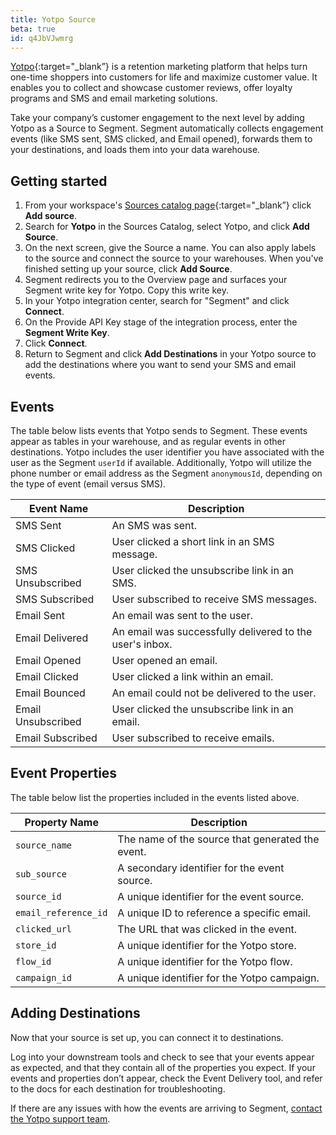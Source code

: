 ```yaml
---
title: Yotpo Source
beta: true
id: q4JbVJwmrg
---
```


[Yotpo](https://yotpo.com/?utm_source=segmentio&utm_medium=docs&utm_campaign=partners){:target="_blank”} is a retention marketing platform that helps turn one-time shoppers into customers for life and maximize customer value. It enables you to collect and showcase customer reviews, offer loyalty programs and SMS and email marketing solutions.

Take your company’s customer engagement to the next level by adding Yotpo as a Source to Segment. Segment automatically collects engagement events (like SMS sent, SMS clicked, and Email opened), forwards them to your destinations, and loads them into your data warehouse.

## Getting started

1. From your workspace's [Sources catalog page](https://app.segment.com/goto-my-workspace/sources/catalog){:target="_blank”} click **Add source**.
2. Search for **Yotpo** in the Sources Catalog, select Yotpo, and click **Add Source**.
2. On the next screen, give the Source a name. You can also apply labels to the source and connect the source to your warehouses. When you've finished setting up your source, click **Add Source**. 
3. Segment redirects you to the Overview page and surfaces your Segment write key for Yotpo. Copy this write key.
4. In your Yotpo integration center, search for "Segment" and click **Connect**.
5. On the Provide API Key stage of the integration process, enter the **Segment Write Key**.
6. Click **Connect**.
7. Return to Segment and click **Add Destinations** in your Yotpo source to add the destinations where you want to send your SMS and email events.

## Events

The table below lists events that Yotpo sends to Segment. These events appear as tables in your warehouse, and as regular events in other destinations. Yotpo includes the user identifier you have associated with the user as the Segment `userId` if available. Additionally, Yotpo will utilize the phone number or email address as the Segment `anonymousId`, depending on the type of event (email versus SMS).

| Event Name         | Description                                              |
|--------------------|----------------------------------------------------------|
| SMS Sent           | An SMS was sent.                                         |
| SMS Clicked        | User clicked a short link in an SMS message.             | 
| SMS Unsubscribed   | User clicked the unsubscribe link in an SMS.             | 
| SMS Subscribed     | User subscribed to receive SMS messages.                 |
| Email Sent         | An email was sent to the user.                           |
| Email Delivered    | An email was successfully delivered to the user's inbox. |
| Email Opened       | User opened an email.                                    |
| Email Clicked      | User clicked a link within an email.                     |
| Email Bounced      | An email could not be delivered to the user.             |
| Email Unsubscribed | User clicked the unsubscribe link in an email.           |
| Email Subscribed   | User subscribed to receive emails.                       |

## Event Properties

The table below list the properties included in the events listed above.

| Property Name        | Description                                      |
|----------------------|--------------------------------------------------|
| `source_name`        | The name of the source that generated the event. |
| `sub_source`         | A secondary identifier for the event source.     |
| `source_id`          | A unique identifier for the event source.        |
| `email_reference_id` | A unique ID to reference a specific email.       |
| `clicked_url`        | The URL that was clicked in the event.           |
| `store_id`           | A unique identifier for the Yotpo store.         |
| `flow_id`            | A unique identifier for the Yotpo flow.          |
| `campaign_id`        | A unique identifier for the Yotpo campaign.      |

## Adding Destinations

Now that your source is set up, you can connect it to destinations.

Log into your downstream tools and check to see that your events appear as expected, and that they contain all of the properties you expect. If your events and properties don’t appear, check the Event Delivery tool, and refer to the docs for each destination for troubleshooting.

If there are any issues with how the events are arriving to Segment, [contact the Yotpo support team](support@yotpo.com).

